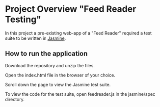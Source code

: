 # Project Overview "Feed Reader Testing"

In this project a pre-existing web-app of a "Feed Reader" required a test suite to be written in [Jasmine](http://jasmine.github.io/).


## How to run the application

Download the repository and unzip the files.

Open the index.html file in the browser of your choice.

Scroll down the page to view the Jasmine test suite.

To view the code for the test suite, open feedreader.js in the jasmine/spec directory.
